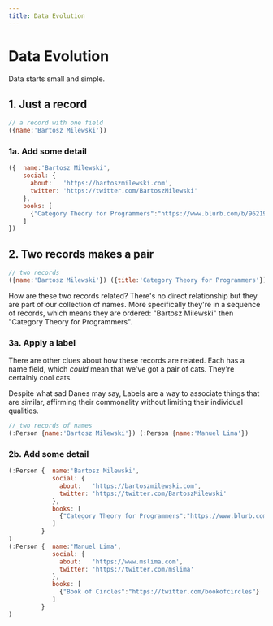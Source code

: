 ```yaml
---
title: Data Evolution
---
```


# Data Evolution
    
Data starts small and simple. 


## 1. Just a record
    
  
```js
// a record with one field
({name:'Bartosz Milewski'})
```

### 1a. Add some detail

```js
({  name:'Bartosz Milewski',
    social: {
      about:   'https://bartoszmilewski.com',
      twitter: 'https://twitter.com/BartoszMilewski'
    },
    books: [
      {"Category Theory for Programmers":"https://www.blurb.com/b/9621951"}
    ]
}) 
```


## 2. Two records makes a pair

```js
// two records
({name:'Bartosz Milewski'}) ({title:'Category Theory for Programmers'})
```

How are these two records related? There's no direct relationship but they are part of our
collection of names. More specifically they're in a sequence of records, which means they 
are ordered: "Bartosz Milewski" then "Category Theory for Programmers". 


### 3a. Apply a label

There are other clues about how these records are related. Each has a name field, 
which _could_ mean that we've got a pair of cats. They're certainly cool cats. 

Despite what <OutboundLink href="https://www.goodreads.com/quotes/24012-once-you-label-me-you-negate-me">sad Danes may say</OutboundLink>, Labels 
are a way to associate things that are similar, affirming their commonality without limiting their individual qualities.

```js
// two records of names
(:Person {name:'Bartosz Milewski'}) (:Person {name:'Manuel Lima'})
```

### 2b. Add some detail

```js
(:Person {  name:'Bartosz Milewski',
            social: {
              about:   'https://bartoszmilewski.com',
              twitter: 'https://twitter.com/BartoszMilewski'
            },
            books: [
              {"Category Theory for Programmers":"https://www.blurb.com/b/9621951"}
            ]
         }
) 
(:Person {  name:'Manuel Lima',
            social: {
              about:   'https://www.mslima.com',
              twitter: 'https://twitter.com/mslima'
            },
            books: [
              {"Book of Circles":"https://twitter.com/bookofcircles"}
            ]
         }
)
```